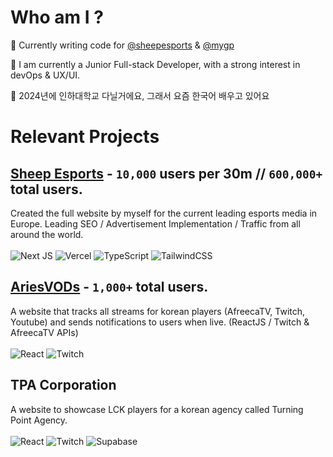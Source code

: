 #  Who am I ?

🥦  Currently writing code for <a href="https://www.sheepesports.com/">@sheepesports</a> & <a href="https://www.mygestionprivee.com/">@mygp</a>

🥬  I am currently a Junior Full-stack Developer, with a strong interest in devOps & UX/UI. 

🥒  2024년에 인하대학교 다닐거에요, 그래서 요즘 한국어 배우고 있어요

# Relevant Projects
## [Sheep Esports](https://www.sheepesports.com) - `10,000` users per 30m // `600,000+` total users.

Created the full website by myself for the current leading esports media in Europe. Leading SEO / Advertisement Implementation / Traffic from all around the world.
<br/><br/>![Next JS](https://img.shields.io/badge/Next-black?style=for-the-badge&logo=next.js&logoColor=white) ![Vercel](https://img.shields.io/badge/vercel-%23000000.svg?style=for-the-badge&logo=vercel&logoColor=white) ![TypeScript](https://img.shields.io/badge/typescript-%23007ACC.svg?style=for-the-badge&logo=typescript&logoColor=white) ![TailwindCSS](https://img.shields.io/badge/tailwindcss-%2338B2AC.svg?style=for-the-badge&logo=tailwind-css&logoColor=white)

## [AriesVODs](https://twitter.com/arieslol_/status/1604548917739327492) - `1,000+` total users.

A website that tracks all streams for korean players (AfreecaTV, Twitch, Youtube) and sends notifications to users when live. (ReactJS / Twitch & AfreecaTV APIs)
<br/><br/>![React](https://img.shields.io/badge/react-%2320232a.svg?style=for-the-badge&logo=react&logoColor=%2361DAFB) ![Twitch](https://img.shields.io/badge/Twitch-%239146FF.svg?style=for-the-badge&logo=Twitch&logoColor=white)

## TPA Corporation

A website to showcase LCK players for a korean agency called Turning Point Agency. 
<br/><br/>![React](https://img.shields.io/badge/react-%2320232a.svg?style=for-the-badge&logo=react&logoColor=%2361DAFB) ![Twitch](https://img.shields.io/badge/Twitch-%239146FF.svg?style=for-the-badge&logo=Twitch&logoColor=white) ![Supabase](https://img.shields.io/badge/Supabase-3ECF8E?style=for-the-badge&logo=supabase&logoColor=white)
